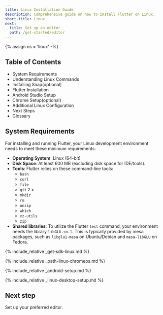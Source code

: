 ```yaml
---
title: Linux Installation Guide
description: Comprehensive guide on how to install Flutter on Linux.
short-title: Linux
next:
  title: Set up an editor
  path: /get-started/editor
---
```


{% assign os = 'linux' -%}

## Table of Contents
- System Requirements
- Understanding Linux Commands
- Installing Snap(optional)
- Flutter Installation
- Android Studio Setup
- Chrome Setup(optional)
- Additional Linux Configuration
- Next Steps
- Glossary

## System Requirements
For installing and running Flutter, your Linux development environment needs to meet these minimum requirements:

- **Operating System**: Linux (64-bit)
- **Disk Space**: At least 600 MB (excluding disk space for IDE/tools).
- **Tools**: Flutter relies on these command-line tools:
  - `bash`
  - `curl`
  - `file`
  - `git` 2.x
  - `mkdir`
  - `rm`
  - `unzip`
  - `which`
  - `xz-utils`
  - `zip`
- **Shared libraries**: To utilize the Flutter `test` command, your environment needs the library `libGLU.so.1`. This is typically provided by mesa packages, such as `libglu1-mesa` on Ubuntu/Debian and `mesa-libGLU` on Fedora.

{% include_relative _get-sdk-linux.md %}

{% include_relative _path-linux-chromeos.md %}

{% include_relative _android-setup.md %}

{% include_relative _linux-desktop-setup.md %}

## Next step

Set up your preferred editor.
